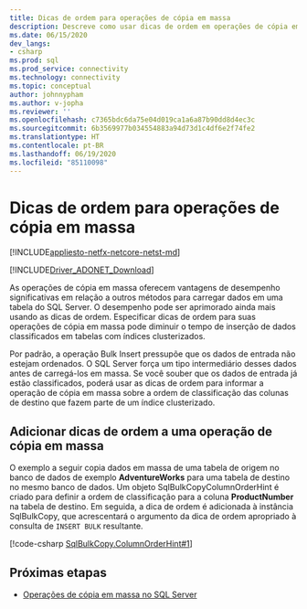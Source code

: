 ```yaml
---
title: Dicas de ordem para operações de cópia em massa
description: Descreve como usar dicas de ordem em operações de cópia em massa.
ms.date: 06/15/2020
dev_langs:
- csharp
ms.prod: sql
ms.prod_service: connectivity
ms.technology: connectivity
ms.topic: conceptual
author: johnnypham
ms.author: v-jopha
ms.reviewer: ''
ms.openlocfilehash: c7365bdc6da75e04d019ca1a6a87b90dd8d4ec3c
ms.sourcegitcommit: 6b3569977b034554883a94d73d1c4df6e2f74fe2
ms.translationtype: HT
ms.contentlocale: pt-BR
ms.lasthandoff: 06/19/2020
ms.locfileid: "85110098"
---
```

# <a name="order-hints-for-bulk-copy-operations"></a>Dicas de ordem para operações de cópia em massa

[!INCLUDE[appliesto-netfx-netcore-netst-md](../../../includes/appliesto-netfx-netcore-netst-md.md)]

[!INCLUDE[Driver_ADONET_Download](../../../includes/driver_adonet_download.md)]

As operações de cópia em massa oferecem vantagens de desempenho significativas em relação a outros métodos para carregar dados em uma tabela do SQL Server. O desempenho pode ser aprimorado ainda mais usando as dicas de ordem. Especificar dicas de ordem para suas operações de cópia em massa pode diminuir o tempo de inserção de dados classificados em tabelas com índices clusterizados.

Por padrão, a operação Bulk Insert pressupõe que os dados de entrada não estejam ordenados. O SQL Server força um tipo intermediário desses dados antes de carregá-los em massa. Se você souber que os dados de entrada já estão classificados, poderá usar as dicas de ordem para informar a operação de cópia em massa sobre a ordem de classificação das colunas de destino que fazem parte de um índice clusterizado.
  
## <a name="adding-order-hints-to-a-bulk-copy-operation"></a>Adicionar dicas de ordem a uma operação de cópia em massa  
O exemplo a seguir copia dados em massa de uma tabela de origem no banco de dados de exemplo **AdventureWorks** para uma tabela de destino no mesmo banco de dados. Um objeto SqlBulkCopyColumnOrderHint é criado para definir a ordem de classificação para a coluna **ProductNumber** na tabela de destino. Em seguida, a dica de ordem é adicionada à instância SqlBulkCopy, que acrescentará o argumento da dica de ordem apropriado à consulta de `INSERT BULK` resultante.

[!code-csharp [SqlBulkCopy.ColumnOrderHint#1](~/../sqlclient/doc/samples/SqlBulkCopy_ColumnOrderHint.cs#1)]

## <a name="next-steps"></a>Próximas etapas
- [Operações de cópia em massa no SQL Server](bulk-copy-operations-sql-server.md)
